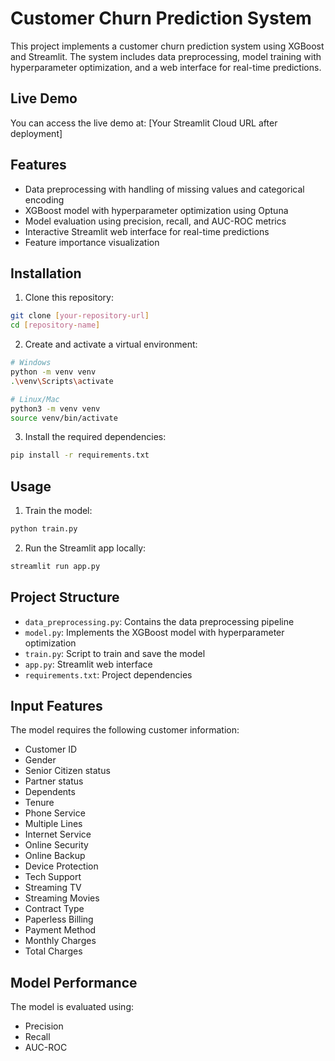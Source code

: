 # Customer Churn Prediction System

This project implements a customer churn prediction system using XGBoost and Streamlit. The system includes data preprocessing, model training with hyperparameter optimization, and a web interface for real-time predictions.

## Live Demo
You can access the live demo at: [Your Streamlit Cloud URL after deployment]

## Features

- Data preprocessing with handling of missing values and categorical encoding
- XGBoost model with hyperparameter optimization using Optuna
- Model evaluation using precision, recall, and AUC-ROC metrics
- Interactive Streamlit web interface for real-time predictions
- Feature importance visualization

## Installation

1. Clone this repository:
```bash
git clone [your-repository-url]
cd [repository-name]
```

2. Create and activate a virtual environment:
```bash
# Windows
python -m venv venv
.\venv\Scripts\activate

# Linux/Mac
python3 -m venv venv
source venv/bin/activate
```

3. Install the required dependencies:
```bash
pip install -r requirements.txt
```

## Usage

1. Train the model:
```bash
python train.py
```

2. Run the Streamlit app locally:
```bash
streamlit run app.py
```

## Project Structure

- `data_preprocessing.py`: Contains the data preprocessing pipeline
- `model.py`: Implements the XGBoost model with hyperparameter optimization
- `train.py`: Script to train and save the model
- `app.py`: Streamlit web interface
- `requirements.txt`: Project dependencies

## Input Features

The model requires the following customer information:
- Customer ID
- Gender
- Senior Citizen status
- Partner status
- Dependents
- Tenure
- Phone Service
- Multiple Lines
- Internet Service
- Online Security
- Online Backup
- Device Protection
- Tech Support
- Streaming TV
- Streaming Movies
- Contract Type
- Paperless Billing
- Payment Method
- Monthly Charges
- Total Charges

## Model Performance

The model is evaluated using:
- Precision
- Recall
- AUC-ROC
